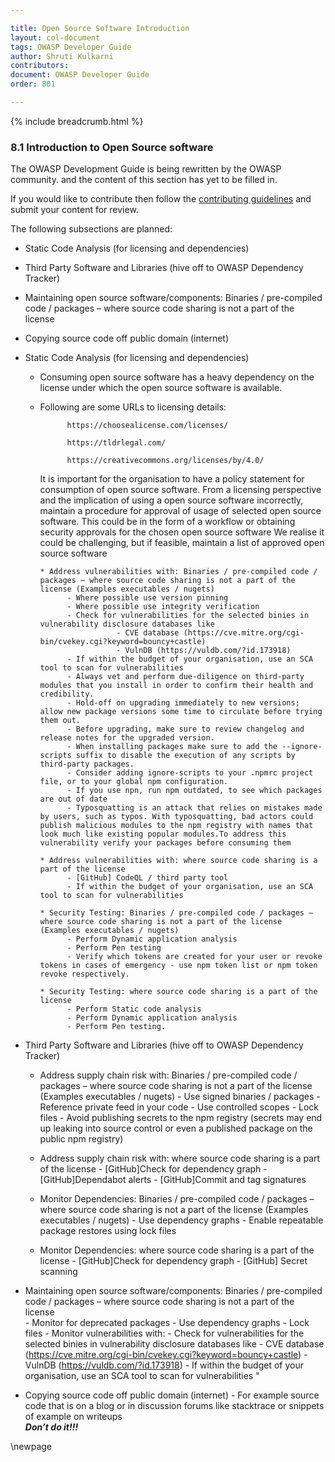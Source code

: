 ```yaml
---

title: Open Source Software Introduction
layout: col-document
tags: OWASP Developer Guide
author: Shruti Kulkarni
contributors:
document: OWASP Developer Guide
order: 801

---
```


{% include breadcrumb.html %}

### 8.1 Introduction to Open Source software

The OWASP Development Guide is being rewritten by the OWASP community.
and the content of this section has yet to be filled in.

If you would like to contribute then follow the
[contributing guidelines](https://github.com/OWASP/www-project-developer-guide/blob/main/contributing.md)
and submit your content for review.

The following subsections are planned:
* Static Code Analysis (for licensing and dependencies)
* Third Party Software and Libraries (hive off to OWASP Dependency Tracker)
* Maintaining open source software/components: Binaries / pre-compiled code / packages – where source code sharing is not a part of the license
* Copying source code off public domain (internet)

* Static Code Analysis (for licensing and dependencies)
  * Consuming open source software has a heavy dependency on the license under which the open source software is available.
  * Following are some URLs to licensing details:

              https://choosealicense.com/licenses/

              https://tldrlegal.com/

              https://creativecommons.org/licenses/by/4.0/  

    It is important for the organisation to have a policy statement for consumption of open source software.
    From a licensing perspective and the implication of using a open source software incorrectly, maintain a procedure for approval of usage of selected open source software. 
    This could be in the form of a workflow or obtaining security approvals for the chosen open source software
    We realise it could be challenging, but if feasible, maintain a list of approved open source software
    
        * Address vulnerabilities with: Binaries / pre-compiled code / packages – where source code sharing is not a part of the license (Examples executables / nugets)
              - Where possible use version pinning 
              - Where possible use integrity verification
              - Check for vulnerabilities for the selected binies in vulnerability disclosure databases like
                         - CVE database (https://cve.mitre.org/cgi-bin/cvekey.cgi?keyword=bouncy+castle)
                         - VulnDB (https://vuldb.com/?id.173918)
              - If within the budget of your organisation, use an SCA tool to scan for vulnerabilities 
              - Always vet and perform due-diligence on third-party modules that you install in order to confirm their health and credibility.
              - Hold-off on upgrading immediately to new versions; allow new package versions some time to circulate before trying them out.
              - Before upgrading, make sure to review changelog and release notes for the upgraded version.
              - When installing packages make sure to add the --ignore-scripts suffix to disable the execution of any scripts by third-party packages.
              - Consider adding ignore-scripts to your .npmrc project file, or to your global npm configuration.
              - If you use npn, run npm outdated, to see which packages are out of date
              - Typosquatting is an attack that relies on mistakes made by users, such as typos. With typosquatting, bad actors could publish malicious modules to the npm registry with names that look much like existing popular modules.To address this vulnerability verify your packages before consuming them   

        * Address vulnerabilities with: where source code sharing is a part of the license 
              - [GitHub] CodeQL / third party tool
              - If within the budget of your organisation, use an SCA tool to scan for vulnerabilities
        
        * Security Testing: Binaries / pre-compiled code / packages – where source code sharing is not a part of the license (Examples executables / nugets)
              - Perform Dynamic application analysis
              - Perform Pen testing
              - Verify which tokens are created for your user or revoke tokens in cases of emergency - use npm token list or npm token revoke respectively.
              
        * Security Testing: where source code sharing is a part of the license 
              - Perform Static code analysis
              - Perform Dynamic application analysis
              - Perform Pen testing.
    
* Third Party Software and Libraries (hive off to OWASP Dependency Tracker)
    *  Address supply chain risk with: Binaries / pre-compiled code / packages – where source code sharing is not a part of the license (Examples executables / nugets)
            - Use  signed binaries / packages
            - Reference private feed in your code
            - Use controlled scopes
            - Lock files
            - Avoid publishing secrets to the npm registry (secrets may end up leaking into source control or even a published package on the public npm registry)

     *  Address supply chain risk with: where source code sharing is a part of the license
            - [GitHub]Check for dependency graph
            - [GitHub]Dependabot alerts
            - [GitHub]Commit and tag signatures

    * Monitor Dependencies: Binaries / pre-compiled code / packages – where source code sharing is not a part of the license (Examples executables / nugets)
           - Use dependency graphs
           - Enable repeatable package restores using lock files

    * Monitor Dependencies: where source code sharing is a part of the license
           - [GitHub]Check for dependency graph
           - [GitHub] Secret scanning
    
* Maintaining open source software/components: Binaries / pre-compiled code / packages – where source code sharing is not a part of the license 	
	         - Monitor for deprecated packages
	         - Use dependency graphs
           - Lock files
	         - Monitor vulnerabilities with:
                 - Check for vulnerabilities for the selected binies in vulnerability disclosure databases like
                         - CVE database (https://cve.mitre.org/cgi-bin/cvekey.cgi?keyword=bouncy+castle)
                         - VulnDB (https://vuldb.com/?id.173918)
           - If within the budget of your organisation, use an SCA tool to scan for vulnerabilities "

* Copying source code off public domain (internet) - For example source code that is on a blog or in discussion forums like stacktrace or snippets of example on writeups	
	        *******Don’t do it!!!*******


\newpage
